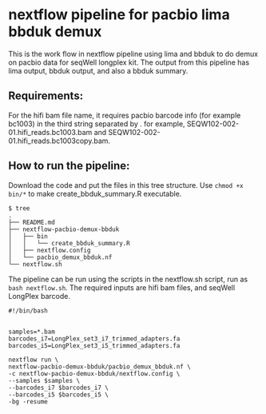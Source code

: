 
# nextflow pipeline for pacbio lima bbduk demux

This is the work flow in nextflow pipeline using lima and bbduk to do demux on pacbio data for seqWell longplex kit. The output from this pipeline has lima output, bbduk output, and also a bbduk summary.

## Requirements: 
For the hifi bam file name, it requires pacbio barcode info (for example bc1003) in the third string separated by .
for example, SEQW102-002-01.hifi_reads.bc1003.bam  and SEQW102-002-01.hifi_reads.bc1003copy.bam.


## How to run the pipeline:
Download the code and put the files in this tree structure. Use `chmod +x bin/*` to make create_bbduk_summary.R executable.

```
$ tree
.
├── README.md
├── nextflow-pacbio-demux-bbduk
│   ├── bin
│   │   └── create_bbduk_summary.R
│   ├── nextflow.config
│   └── pacbio_demux_bbduk.nf
└── nextflow.sh
```
The pipeline can be run using the scripts in the nextflow.sh script, run as `bash nextflow.sh`.
The required inputs are hifi bam files, and seqWell LongPlex barcode.

```
#!/bin/bash


samples=*.bam
barcodes_i7=LongPlex_set3_i7_trimmed_adapters.fa
barcodes_i5=LongPlex_set3_i5_trimmed_adapters.fa

nextflow run \
nextflow-pacbio-demux-bbduk/pacbio_demux_bbduk.nf \
-c nextflow-pacbio-demux-bbduk/nextflow.config \
--samples $samples \
--barcodes_i7 $barcodes_i7 \
--barcodes_i5 $barcodes_i5 \
-bg -resume


```



